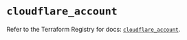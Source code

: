 # `cloudflare_account`

Refer to the Terraform Registry for docs: [`cloudflare_account`](https://registry.terraform.io/providers/cloudflare/cloudflare/5.10.1/docs/resources/account).
